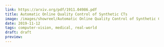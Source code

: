 ```yaml
---
link: https://arxiv.org/pdf/1911.04986.pdf
title: Automatic Online Quality Control of Synthetic CTs
image: /images/showreel/Automatic Online Quality Control of Synthetic CTs.jpg
date: 2019-11-12
tags: computer-vision, medical, real-world
draft: draft
preview:
---
```



